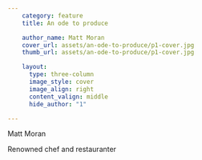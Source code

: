 ```yaml
---
    category: feature
    title: An ode to produce

    author_name: Matt Moran
    cover_url: assets/an-ode-to-produce/p1-cover.jpg
    thumb_url: assets/an-ode-to-produce/p1-cover.jpg

    layout:
      type: three-column
      image_style: cover
      image_align: right
      content_valign: middle
      hide_author: "1"

---
```


<div class="author-details">
  <p class="author-name">Matt Moran</p>
  <p>Renowned chef and restauranter</p>
</div>